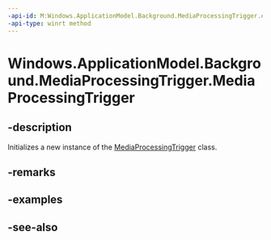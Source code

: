 ----api-id: M:Windows.ApplicationModel.Background.MediaProcessingTrigger.#ctor
-api-type: winrt method
---<!-- Method syntaxpublic MediaProcessingTrigger()--># Windows.ApplicationModel.Background.MediaProcessingTrigger.MediaProcessingTrigger## -descriptionInitializes a new instance of the [MediaProcessingTrigger](mediaprocessingtrigger.md) class.## -remarks## -examples## -see-also